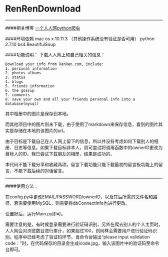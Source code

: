 # RenRenDownload
***
####相关博客
[一个人人网python爬虫](http://www.jianshu.com/p/b7e596ba3b77)

####环境依赖
mac os x 10.11.3 （其他操作系统没有验证是否可用）
python 2.7.10
bs4.BeautifulSoup


####功能说明：
下载人人网上和自己相关的信息：

    Download your info from RenRen.com, include:
    1. personal information
    2. photos albums
    3. status
    4. blogs
    5. friends information
    6. the gossip
    7. comments
    8. save your own and all your friends personal info into a database(mysql) 
    
其中相册中的图片是保存到本地。

而其他项目中的图片则未下载，由于使用了markdown来保存信息，看到的图片其实是存储在本地的该图片的url。

由于目标是下载自己在人人网上留下的信息，所以并没有考虑如何下载别人的相册、日志等信息。如果下载目标非本人，则可尝试将调用函数中的ownerID更改为目标人的ID。我已尝试下载朋友的相册，结果是成功的。

本代码不能下载分享和收藏两项，留言下载功能只能下载最初的留言板功能上的留言，不能下载后续的对话留言。
***

####使用方法：

在config.py中更改EMAIL/PASSWORD/ownerID，以及其后所需的文件名和路径，若需要使用MySQL，则需要将dbConnectInfo也进行更改。

设置好后，运行Main.py即可。

需要注意的是，有时候登录需要进行验证码识别，另外在爬去别人的个人主页时，人人网会对浏览数目进行累计，如果超过100，则同样会需要用户进行验证码识别。程序中已经考虑了验证码环节，当命令台输出“please input validation code：”时，在代码保存的目录会生成icode.jpg，输入该图片中的验证码至命令台即可。
